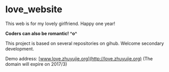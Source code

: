 # love_website

This web is for my lovely girlfriend. Happy one year!

**Coders can also be romantic! ^o^**

This project is based on several repositories on gihub. Welcome secondary development.

Demo address: [www.love.zhuyujie.org](http://love.zhuyujie.org)
(The domain will expire on 2017/3)
